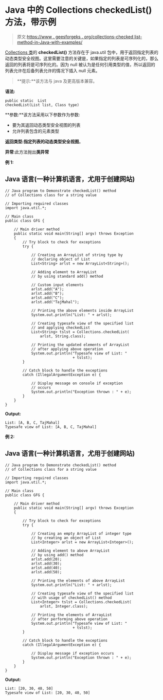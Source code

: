 # Java 中的 Collections checkedList()方法，带示例

> 原文:[https://www . geesforgeks . org/collections-checked list-method-in-Java-with-examples/](https://www.geeksforgeeks.org/collections-checkedlist-method-in-java-with-examples/)

[Collections 类](https://www.geeksforgeeks.org/collections-class-in-java/)的 **checkedList()** 方法存在于 java.util 包中，用于返回指定列表的动态类型安全视图。这里需要注意的关键是，如果指定的列表是可序列化的，那么返回的列表将是可序列化的。因为 null 被认为是任何引用类型的值，所以返回的列表允许在后备列表允许的情况下插入 null 元素。

> **提示:**该方法与 java 及更高版本兼容。

**语法:**

```
public static  List
checkedList(List list, Class type)
```

**参数:**该方法采用以下参数作为参数:

*   要为其返回动态类型安全视图的列表
*   允许列表包含的元素类型

**返回类型:**指定列表的动态**类型安全视图**。

**异常**:此方法抛出**类异常**

**例 1:**

## Java 语言(一种计算机语言，尤用于创建网站)

```
// Java program to Demonstrate checkedList() method
// of Collections class for a string value

// Importing required classes
import java.util.*;

// Main class
public class GFG {

    // Main driver method
    public static void main(String[] argv) throws Exception
    {
        // Try block to check for exceptions
        try {

            // Creating an ArrayList of string type by
            // declaring object of List
            List<String> arlst = new ArrayList<String>();

            // Adding element to ArrayList
            // by using standard add() method

            // Custom input elements
            arlst.add("A");
            arlst.add("B");
            arlst.add("C");
            arlst.add("TajMahal");

            // Printing the above elements inside ArrayList
            System.out.println("List: " + arlst);

            // Creating typesafe view of the specified list
            // and applying checkedList
            List<String> tslst = Collections.checkedList(
                arlst, String.class);

            // Printing the updated elements of ArrayList
            // after applying above operation
            System.out.println("Typesafe view of List: "
                               + tslst);
        }

        // Catch block to handle the exceptions
        catch (IllegalArgumentException e) {

            // Display message on console if exception
            // occurs
            System.out.println("Exception thrown : " + e);
        }
    }
}
```

**Output:** 

```
List: [A, B, C, TajMahal]
Typesafe view of List: [A, B, C, TajMahal]
```

**例 2:**

## Java 语言(一种计算机语言，尤用于创建网站)

```
// Java program to Demonstrate checkedList() method
// of Collections class for a string value

// Importing required classes
import java.util.*;

// Main class
public class GFG {

    // Main driver method
    public static void main(String[] argv) throws Exception
    {

        // Try block to check for exceptions
        try {

            // Creating an empty ArrayList of integer type
            // by creating an object of List
            List<Integer> arlst = new ArrayList<Integer>();

            // Adding element to above ArrayList
            // by using add() method
            arlst.add(20);
            arlst.add(30);
            arlst.add(40);
            arlst.add(50);

            // Printing the elements of above ArrayList
            System.out.println("List: " + arlst);

            // Creating typesafe view of the specified list
            // with usage of checkedList() method
            List<Integer> tslst = Collections.checkedList(
                arlst, Integer.class);

            // Printing the elements of ArrayList
            // after performing above operation
            System.out.println("Typesafe view of List: "
                               + tslst);
        }

        // Catch block to handle the exceptions
        catch (IllegalArgumentException e) {

            // Display message if exception occurs
            System.out.println("Exception thrown : " + e);
        }
    }
}
```

**Output:** 

```
List: [20, 30, 40, 50]
Typesafe view of List: [20, 30, 40, 50]
```